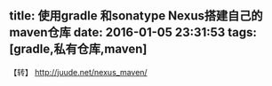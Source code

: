 title: 使用gradle 和sonatype Nexus搭建自己的maven仓库
date: 2016-01-05 23:31:53
tags: [gradle,私有仓库,maven]
---


<!--more-->
【转】
http://juude.net/nexus_maven/